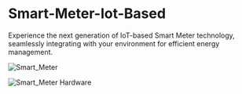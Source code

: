 # Smart-Meter-Iot-Based
Experience the next generation of IoT-based Smart Meter technology, seamlessly integrating with your environment for efficient energy management.


![Smart_Meter](https://github.com/Rishi-Singhal-714/Smart-Meter-Iot-Based/assets/167010491/1fb7f6ad-7d6f-4e12-a029-0be877c54eb1)

![Smart_Meter Hardware](https://github.com/Rishi-Singhal-714/Smart-Meter-Iot-Based/assets/167010491/b5dc42b1-9004-4f93-bfe4-82b4be5614a4)
